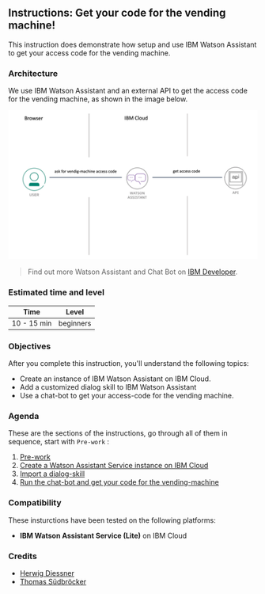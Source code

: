 ## Instructions: Get your code for the vending machine!

This instruction does demonstrate how setup and use IBM Watson Assistant to get your access code for the vending machine.

### Architecture

We use IBM Watson Assistant and an external API to get the access code for the vending machine, as shown in the image below.

![](../images/vendingmachine-architecture.png)

> Find out more Watson Assistant and Chat Bot on [IBM Developer](https://developer.ibm.com/technologies/artificial-intelligence/tutorials/create-your-first-assistant-powered-chatbot/).

### Estimated time and level

|  Time | Level  |
| - | - |
| 10 - 15 min | beginners |

### Objectives

After you complete this instruction, you'll understand the following topics:

* Create an instance of IBM Watson Assistant on IBM Cloud. 
* Add a customized dialog skill to IBM Watson Assistant
* Use a chat-bot to get your access-code for the vending machine.

### Agenda

These are the sections of the instructions, go through all of them in sequence, start with `Pre-work` :

 1. [Pre-work](pre-work/README.md) 
 2. [Create a Watson Assistant Service instance on IBM Cloud](exercise-01/README.md) 
 3. [Import a dialog-skill](exercise-02/README.md) 
 4. [Run the chat-bot and get your code for the vending-machine](exercise-03/README.md) 

### Compatibility

These insturctions have been tested on the following platforms:

* **IBM Watson Assistant Service (Lite)** on IBM Cloud

### Credits

* [Herwig Diessner]()
* [Thomas Südbröcker](https://twitter.com/tsuedbroecker)



